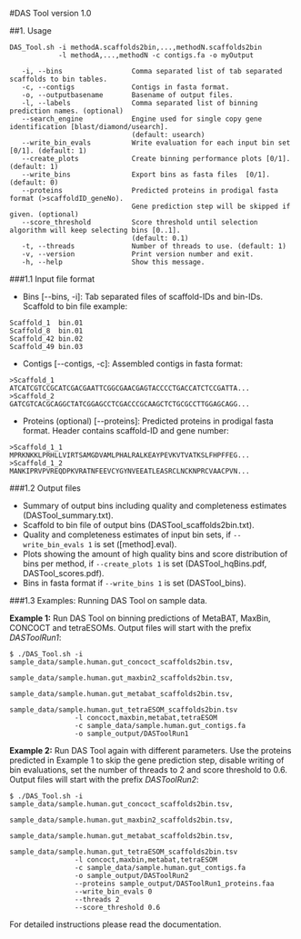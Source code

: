 #DAS Tool version 1.0


##1. Usage

``` 
DAS_Tool.sh -i methodA.scaffolds2bin,...,methodN.scaffolds2bin
            -l methodA,...,methodN -c contigs.fa -o myOutput

   -i, --bins                 Comma separated list of tab separated scaffolds to bin tables.
   -c, --contigs              Contigs in fasta format.
   -o, --outputbasename       Basename of output files.
   -l, --labels               Comma separated list of binning prediction names. (optional)
   --search_engine            Engine used for single copy gene identification [blast/diamond/usearch].
                              (default: usearch)
   --write_bin_evals          Write evaluation for each input bin set [0/1]. (default: 1)
   --create_plots             Create binning performance plots [0/1]. (default: 1)
   --write_bins               Export bins as fasta files  [0/1]. (default: 0)
   --proteins                 Predicted proteins in prodigal fasta format (>scaffoldID_geneNo).
                              Gene prediction step will be skipped if given. (optional)
   --score_threshold          Score threshold until selection algorithm will keep selecting bins [0..1].
                              (default: 0.1)
   -t, --threads              Number of threads to use. (default: 1)
   -v, --version              Print version number and exit.
   -h, --help                 Show this message.

``` 


###1.1 Input file format
- Bins [\--bins, -i]: Tab separated files of scaffold-IDs and bin-IDs.
Scaffold to bin file example:
``` 
Scaffold_1	bin.01
Scaffold_8	bin.01
Scaffold_42	bin.02
Scaffold_49	bin.03
``` 
- Contigs [\--contigs, -c]: Assembled contigs in fasta format:
``` 
>Scaffold_1
ATCATCGTCCGCATCGACGAATTCGGCGAACGAGTACCCCTGACCATCTCCGATTA...
>Scaffold_2
GATCGTCACGCAGGCTATCGGAGCCTCGACCCGCAAGCTCTGCGCCTTGGAGCAGG...
``` 

- Proteins (optional) [\--proteins]: Predicted proteins in prodigal fasta format. Header contains scaffold-ID and gene number:
``` 
>Scaffold_1_1
MPRKNKKLPRHLLVIRTSAMGDVAMLPHALRALKEAYPEVKVTVATKSLFHPFFEG...
>Scaffold_1_2
MANKIPRVPVREQDPKVRATNFEEVCYGYNVEEATLEASRCLNCKNPRCVAACPVN...
```

###1.2 Output files
- Summary of output bins including quality and completeness estimates (DASTool_summary.txt).
- Scaffold to bin file of output bins (DASTool_scaffolds2bin.txt).
- Quality and completeness estimates of input bin sets, if ```--write_bin_evals 1```  is set ([method].eval).
- Plots showing the amount of high quality bins and score distribution of bins per method, if ```--create_plots 1``` is set (DASTool_hqBins.pdf, DASTool_scores.pdf).
- Bins in fasta format if ```--write_bins 1``` is set (DASTool_bins).



###1.3 Examples: Running DAS Tool on sample data.

**Example 1:**  Run DAS Tool on binning predictions of MetaBAT, MaxBin, CONCOCT and tetraESOMs. Output files will start with the prefix *DASToolRun1*:
``` 
$ ./DAS_Tool.sh -i sample_data/sample.human.gut_concoct_scaffolds2bin.tsv,
                   sample_data/sample.human.gut_maxbin2_scaffolds2bin.tsv,
                   sample_data/sample.human.gut_metabat_scaffolds2bin.tsv,
                   sample_data/sample.human.gut_tetraESOM_scaffolds2bin.tsv 
                -l concoct,maxbin,metabat,tetraESOM 
                -c sample_data/sample.human.gut_contigs.fa 
                -o sample_output/DASToolRun1
``` 

**Example 2:** Run DAS Tool again with different parameters. Use the proteins predicted in Example 1 to skip the gene prediction step, disable writing of bin evaluations, set the number of threads to 2 and score threshold to 0.6. Output files will start with the prefix *DASToolRun2*:
```
$ ./DAS_Tool.sh -i sample_data/sample.human.gut_concoct_scaffolds2bin.tsv,
                   sample_data/sample.human.gut_maxbin2_scaffolds2bin.tsv,
                   sample_data/sample.human.gut_metabat_scaffolds2bin.tsv,
                   sample_data/sample.human.gut_tetraESOM_scaffolds2bin.tsv 
                -l concoct,maxbin,metabat,tetraESOM 
                -c sample_data/sample.human.gut_contigs.fa 
                -o sample_output/DASToolRun2 
                --proteins sample_output/DASToolRun1_proteins.faa 
                --write_bin_evals 0 
                --threads 2 
                --score_threshold 0.6
```

For detailed instructions please read the documentation.
